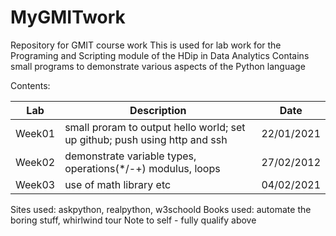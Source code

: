 # MyGMITwork
Repository for GMIT course work
This is used for lab work for the Programing and Scripting module of the HDip in Data Analytics
Contains small programs to demonstrate various aspects of the Python language

Contents:

|Lab      |Description                                                                                                       |Date      |
|---------|------------------------------------------------------------------------------------------------------------------|----------|
|Week01   |small proram to output hello world; set up github; push using http and ssh                                        |22/01/2021|
|Week02   |demonstrate variable types, operations(*/-+) modulus, loops                                                       |27/02/2012|
|Week03   |use of math library etc                                                                                           |04/02/2021|

Sites used: askpython, realpython, w3schoold
Books used: automate the boring stuff, whirlwind tour
Note to self - fully qualify above